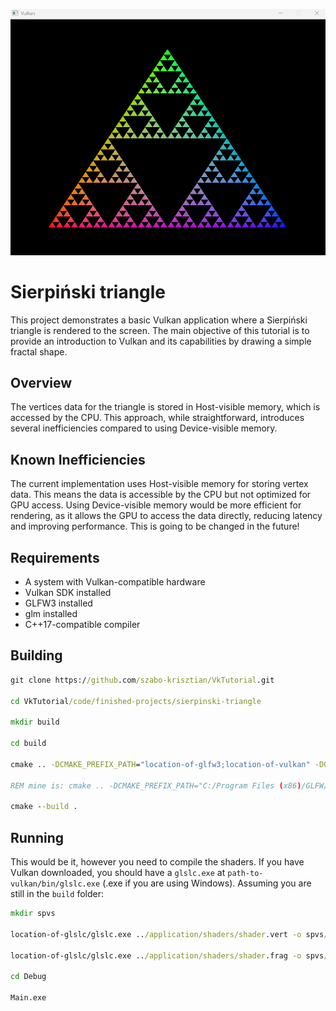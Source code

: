 ![fractal](https://github.com/szabo-krisztian/VkTutorial/blob/master/images/fractal.png?raw=true)

# Sierpiński triangle

This project demonstrates a basic Vulkan application where a Sierpiński triangle is rendered to the screen. The main objective of this tutorial is to provide an introduction to Vulkan and its capabilities by drawing a simple fractal shape.

## Overview

The vertices data for the triangle is stored in Host-visible memory, which is accessed by the CPU. This approach, while straightforward, introduces several inefficiencies compared to using Device-visible memory.

## Known Inefficiencies

The current implementation uses Host-visible memory for storing vertex data. This means the data is accessible by the CPU but not optimized for GPU access. Using Device-visible memory would be more efficient for rendering, as it allows the GPU to access the data directly, reducing latency and improving performance. This is going to be changed in the future!

## Requirements

- A system with Vulkan-compatible hardware
- Vulkan SDK installed
- GLFW3 installed
- glm installed
- C++17-compatible compiler

## Building
```bat
git clone https://github.com/szabo-krisztian/VkTutorial.git

cd VkTutorial/code/finished-projects/sierpinski-triangle

mkdir build

cd build

cmake .. -DCMAKE_PREFIX_PATH="location-of-glfw3;location-of-vulkan" -DGLM_PATH="location-of-glm"

REM mine is: cmake .. -DCMAKE_PREFIX_PATH="C:/Program Files (x86)/GLFW/lib/cmake;C:/VulkanAPI/Lib/cmake" -DGLM_PATH="C:/glm"

cmake --build .
```

## Running

This would be it, however you need to compile the shaders. If you have Vulkan downloaded, you should have a ```glslc.exe``` at ```path-to-vulkan/bin/glslc.exe``` (.exe if you are using Windows). Assuming you are still in the ```build``` folder:

```bat
mkdir spvs

location-of-glslc/glslc.exe ../application/shaders/shader.vert -o spvs/vert.spv

location-of-glslc/glslc.exe ../application/shaders/shader.frag -o spvs/frag.spv

cd Debug

Main.exe
```